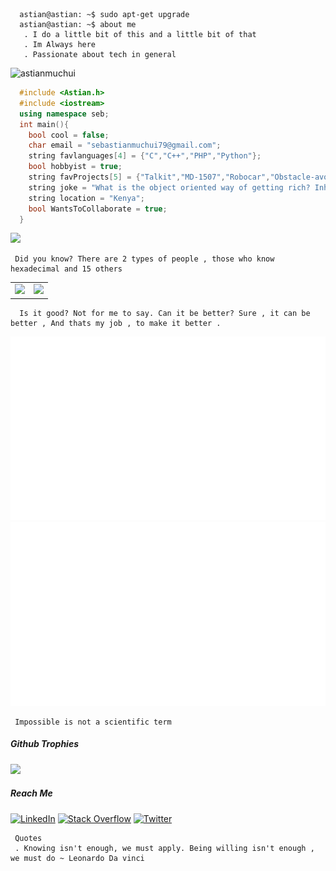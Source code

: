 
 ```shell
   astian@astian: ~$ sudo apt-get upgrade
   astian@astian: ~$ about me 
    . I do a little bit of this and a little bit of that
    . Im Always here 
    . Passionate about tech in general 
 ```
<p align="left"> <img src="https://komarev.com/ghpvc/?username=astianmuchui&label=Profile%20views&color=eb5534&style=flat" alt="astianmuchui" /> </p>
  
  ```c++
    #include <Astian.h>
    #include <iostream>
    using namespace seb;
    int main(){
      bool cool = false;
      char email = "sebastianmuchui79@gmail.com";
      string favlanguages[4] = {"C","C++","PHP","Python"};
      bool hobbyist = true;
      string favProjects[5] = {"Talkit","MD-1507","Robocar","Obstacle-avoider","audConv"};
      string joke = "What is the object oriented way of getting rich? Inheritance";
      string location = "Kenya";
      bool WantsToCollaborate = true;
    }
   ```
   
![](https://activity-graph.herokuapp.com/graph?username=astianmuchui&theme=github&hide_border=true&bg_color=000area_color=eb5534&line=eb5534&point=none&color=eb5534&hide_border=true)  

   ```shell
    Did you know? There are 2 types of people , those who know hexadecimal and 15 others
   ```
  
   


     
  
  <table>
    <tr>
      <td>  <img src="https://github-readme-stats.vercel.app/api?username=astianmuchui&show_icons=true&theme=merko&hide_border=true&count_private=true"></td>
      <td> <img src="https://github-readme-streak-stats.herokuapp.com/?user=astianmuchui&theme=merko&hide_border=true&count_private=true"></td>
    </tr>
  </table>
  
   ```shell
     Is it good? Not for me to say. Can it be better? Sure , it can be better , And thats my job , to make it better .
   ```
 
 ![](https://raw.githubusercontent.com/astianmuchui/github-statistics/master/generated/overview.svg#gh-dark-mode-only)
 ![](https://raw.githubusercontent.com/astianmuchui/github-statistics/master/generated/languages.svg#gh-dark-mode-only)
 
 
```shell
 Impossible is not a scientific term 
```
##### Github Trophies

![](https://github-profile-trophy.vercel.app/?username=astianmuchui&theme=darkhub&no-frame=true&no-bg=true&margin-w=3&color=fff)



##### Reach Me 

[![LinkedIn](https://img.shields.io/badge/LinkedIn-%230077B5.svg?logo=linkedin&logoColor=white)](https://www.linkedin.com/in/astianmuchui/) [![Stack Overflow](https://img.shields.io/badge/-Stackoverflow-FE7A16?logo=stack-overflow&logoColor=white)](https://stackoverflow.com/users/14483975/seb-astian) [![Twitter](https://img.shields.io/badge/Twitter-%231DA1F2.svg?logo=Twitter&logoColor=white)](https://twitter.com/astianmuchui) 

```
 Quotes
 . Knowing isn't enough, we must apply. Being willing isn't enough , we must do ~ Leonardo Da vinci
```
